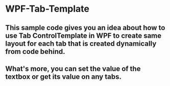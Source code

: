 # WPF-Tab-Template
## This sample code gives you an idea about how to use Tab ControlTemplate in WPF to create same layout for each tab that is created dynamically from code behind.
## What's more, you can set the value of the textbox or get its value on any tabs.
